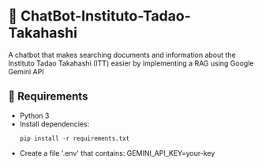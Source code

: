 # 🤖 ChatBot-Instituto-Tadao-Takahashi
A chatbot that makes searching documents and information about the Instituto Tadao Takahashi (ITT) easier by implementing a RAG using Google Gemini API

## 🔧 Requirements

- Python 3
- Install dependencies:
  ```
  pip install -r requirements.txt
  ```
- Create a file '.env' that contains: GEMINI_API_KEY=your-key